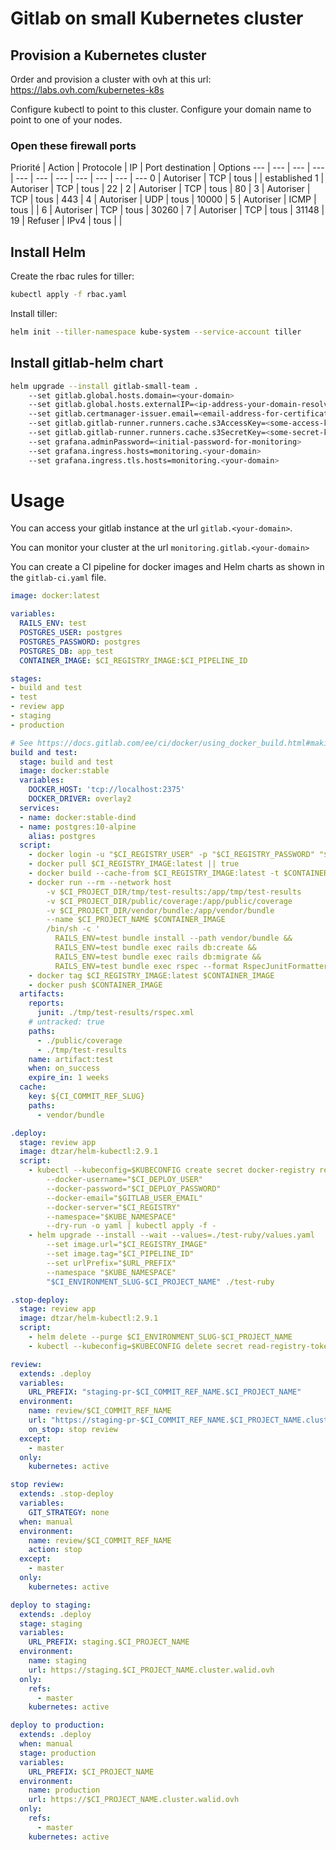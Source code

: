 # Gitlab on small Kubernetes cluster

## Provision a Kubernetes cluster
Order and provision a cluster with ovh at this url:
https://labs.ovh.com/kubernetes-k8s

Configure kubectl to point to this cluster.
Configure your domain name to point to one of your nodes.

### Open these firewall ports

Priorité | Action | Protocole | IP | Port destination | Options
--- | --- | --- | --- | --- | --- | --- | --- | --- | --- | ---
0 | 	Autoriser | 	TCP | 	tous |  | 	established
1 | 	Autoriser | 	TCP | 	tous | 	22 |
2 | 	Autoriser | 	TCP | 	tous | 	80 |
3 | 	Autoriser | 	TCP | 	tous | 	443 |
4 | 	Autoriser | 	UDP | 	tous | 	10000 |
5 | 	Autoriser | 	ICMP | 	tous |  |
6 | 	Autoriser | 	TCP | 	tous | 	30260 |
7 | 	Autoriser | 	TCP | 	tous | 	31148 |
19 | 	Refuser | 	IPv4 | 	tous |  |

## Install Helm

Create the rbac rules for tiller:
```sh
kubectl apply -f rbac.yaml
```

Install tiller:
```sh
helm init --tiller-namespace kube-system --service-account tiller
```

## Install gitlab-helm chart

```sh
helm upgrade --install gitlab-small-team .
	--set gitlab.global.hosts.domain=<your-domain>
	--set gitlab.global.hosts.externalIP=<ip-address-your-domain-resolves-to>
	--set gitlab.certmanager-issuer.email=<email-address-for-certificates>
	--set gitlab.gitlab-runner.runners.cache.s3AccessKey=<some-access-key>
	--set gitlab.gitlab-runner.runners.cache.s3SecretKey=<some-secret-key>
	--set grafana.adminPassword=<initial-password-for-monitoring>
	--set grafana.ingress.hosts=monitoring.<your-domain>
	--set grafana.ingress.tls.hosts=monitoring.<your-domain>

```

# Usage

You can access your gitlab instance at the url `gitlab.<your-domain>`.

You can monitor your cluster at the url `monitoring.gitlab.<your-domain>`

You can create a CI pipeline for docker images and Helm charts as shown in the `gitlab-ci.yaml` file.
```yaml
image: docker:latest

variables:
  RAILS_ENV: test
  POSTGRES_USER: postgres
  POSTGRES_PASSWORD: postgres
  POSTGRES_DB: app_test
  CONTAINER_IMAGE: $CI_REGISTRY_IMAGE:$CI_PIPELINE_ID

stages:
- build and test
- test
- review app
- staging
- production

# See https://docs.gitlab.com/ee/ci/docker/using_docker_build.html#making-docker-in-docker-builds-faster-with-docker-layer-caching
build and test:
  stage: build and test
  image: docker:stable
  variables:
    DOCKER_HOST: 'tcp://localhost:2375'
    DOCKER_DRIVER: overlay2
  services:
  - name: docker:stable-dind
  - name: postgres:10-alpine
    alias: postgres
  script:
    - docker login -u "$CI_REGISTRY_USER" -p "$CI_REGISTRY_PASSWORD" "$CI_REGISTRY"
    - docker pull $CI_REGISTRY_IMAGE:latest || true
    - docker build --cache-from $CI_REGISTRY_IMAGE:latest -t $CONTAINER_IMAGE .
    - docker run --rm --network host 
        -v $CI_PROJECT_DIR/tmp/test-results:/app/tmp/test-results
        -v $CI_PROJECT_DIR/public/coverage:/app/public/coverage
        -v $CI_PROJECT_DIR/vendor/bundle:/app/vendor/bundle
        --name $CI_PROJECT_NAME $CONTAINER_IMAGE
        /bin/sh -c '
          RAILS_ENV=test bundle install --path vendor/bundle && 
          RAILS_ENV=test bundle exec rails db:create && 
          RAILS_ENV=test bundle exec rails db:migrate &&
          RAILS_ENV=test bundle exec rspec --format RspecJunitFormatter --out ./tmp/test-results/rspec.xml'
    - docker tag $CI_REGISTRY_IMAGE:latest $CONTAINER_IMAGE
    - docker push $CONTAINER_IMAGE
  artifacts:
    reports:
      junit: ./tmp/test-results/rspec.xml
    # untracked: true
    paths:
      - ./public/coverage
      - ./tmp/test-results
    name: artifact:test
    when: on_success
    expire_in: 1 weeks
  cache:
    key: ${CI_COMMIT_REF_SLUG}
    paths:
      - vendor/bundle

.deploy:
  stage: review app
  image: dtzar/helm-kubectl:2.9.1
  script:
    - kubectl --kubeconfig=$KUBECONFIG create secret docker-registry read-registry-token
        --docker-username="$CI_DEPLOY_USER"
        --docker-password="$CI_DEPLOY_PASSWORD"
        --docker-email="$GITLAB_USER_EMAIL"
        --docker-server="$CI_REGISTRY"
        --namespace="$KUBE_NAMESPACE"
        --dry-run -o yaml | kubectl apply -f -
    - helm upgrade --install --wait --values=./test-ruby/values.yaml 
        --set image.url="$CI_REGISTRY_IMAGE"
        --set image.tag="$CI_PIPELINE_ID"
        --set urlPrefix="$URL_PREFIX"
        --namespace "$KUBE_NAMESPACE"
        "$CI_ENVIRONMENT_SLUG-$CI_PROJECT_NAME" ./test-ruby

.stop-deploy:
  stage: review app
  image: dtzar/helm-kubectl:2.9.1
  script:
    - helm delete --purge $CI_ENVIRONMENT_SLUG-$CI_PROJECT_NAME
    - kubectl --kubeconfig=$KUBECONFIG delete secret read-registry-token || true

review:
  extends: .deploy
  variables:
    URL_PREFIX: "staging-pr-$CI_COMMIT_REF_NAME.$CI_PROJECT_NAME"
  environment:
    name: review/$CI_COMMIT_REF_NAME
    url: "https://staging-pr-$CI_COMMIT_REF_NAME.$CI_PROJECT_NAME.cluster.walid.ovh"
    on_stop: stop review
  except:
    - master
  only:
    kubernetes: active

stop review:
  extends: .stop-deploy
  variables:
    GIT_STRATEGY: none
  when: manual
  environment:
    name: review/$CI_COMMIT_REF_NAME
    action: stop
  except:
    - master
  only:
    kubernetes: active

deploy to staging:
  extends: .deploy
  stage: staging
  variables:
    URL_PREFIX: staging.$CI_PROJECT_NAME
  environment:
    name: staging
    url: https://staging.$CI_PROJECT_NAME.cluster.walid.ovh
  only:
    refs:
      - master
    kubernetes: active

deploy to production:
  extends: .deploy
  when: manual
  stage: production
  variables:
    URL_PREFIX: $CI_PROJECT_NAME
  environment:
    name: production
    url: https://$CI_PROJECT_NAME.cluster.walid.ovh
  only:
    refs:
      - master
    kubernetes: active

```
